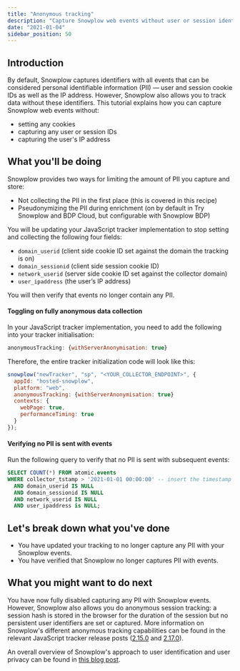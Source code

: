 ```yaml
---
title: "Anonymous tracking"
description: "Capture Snowplow web events without user or session identifiers, without IP addresses and without setting any cookies"
date: "2021-01-04"
sidebar_position: 50
---
```


## Introduction

By default, Snowplow captures identifiers with all events that can be considered personal identifiable information (PII) — user and session cookie IDs as well as the IP address. However, Snowplow also allows you to track data without these identifiers. This tutorial explains how you can capture Snowplow web events without:

- setting any cookies
- capturing any user or session IDs
- capturing the user's IP address

## What you'll be doing

Snowplow provides two ways for limiting the amount of PII you capture and store:

- Not collecting the PII in the first place (this is covered in this recipe)
- Pseudonymizing the PII during enrichment (on by default in Try Snowplow and BDP Cloud, but configurable with Snowplow BDP)

You will be updating your JavaScript tracker implementation to stop setting and collecting the following four fields:

- `domain_userid` (client side cookie ID set against the domain the tracking is on)
- `domain_sessionid` (client side session cookie ID)
- `network_userid` (server side cookie ID set against the collector domain)
- `user_ipaddress` (the user’s IP address)

You will then verify that events no longer contain any PII.

#### Toggling on fully anonymous data collection

In your JavaScript tracker implementation, you need to add the following into your tracker initialisation:

```javascript
anonymousTracking: {withServerAnonymisation: true}
```

Therefore, the entire tracker initialization code will look like this:

```javascript
snowplow("newTracker", "sp", "<YOUR_COLLECTOR_ENDPOINT>", {
  appId: "hosted-snowplow",
  platform: "web",
  anonymousTracking: {withServerAnonymisation: true}
  contexts: {
    webPage: true,
    performanceTiming: true
  }
});
```

#### Verifying no PII is sent with events

Run the following query to verify that no PII is sent with subsequent events:

```sql
SELECT COUNT(*) FROM atomic.events
WHERE collector_tstamp > '2021-01-01 00:00:00' -- insert the timestamp from when you toggled anonymous tracking on
  AND domain_userid IS NULL
  AND domain_sessionid IS NULL
  AND network_userid IS NULL
  AND user_ipaddress is NULL;
```

## Let's break down what you've done

- You have updated your tracking to no longer capture any PII with your Snowplow events.
- You have verified that Snowplow no longer captures PII with events.

## What you might want to do next

You have now fully disabled capturing any PII with Snowplow events. However, Snowplow also allows you do anonymous session tracking: a session hash is stored in the browser for the duration of the session but no persistent user identifiers are set or captured. More information on Snowplow's different anonymous tracking capabilities can be found in the relevant JavaScript tracker release posts ([2.15.0](https://snowplow.io/blog/snowplow-javascript-tracker-2-15-0-released/) and [2.17.0](https://snowplow.io/blog/snowplow-javascript-tracker-2-17-0-released/)).

An overall overview of Snowplow's approach to user identification and user privacy can be found in [this blog post](https://snowplow.io/blog/user-identification-and-privacy/).
